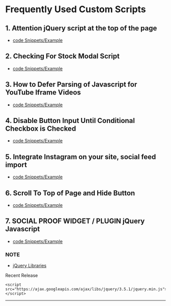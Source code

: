 # Frequently Used Custom Scripts 

## 1. Attention jQuery script at the top of the page 

- [code Snippets/Example](https://github.com/nickclaeboe/scratchOpz/blob/main/cutom-scripts/attentionTop.html.md)

## 2. Checking For Stock Modal Script

- [code Snippets/Example](https://github.com/nickclaeboe/scratchOpz/blob/main/cutom-scripts/checkingStock.html.md)

## 3. How to Defer Parsing of Javascript for YouTube Iframe Videos

- [code Snippets/Example](https://github.com/nickclaeboe/scratchOpz/blob/main/cutom-scripts/defer_youTube_iFrame.html.md)

## 4. Disable Button Input Until Conditional Checkbox is Checked

- [code Snippets/Example](https://github.com/nickclaeboe/scratchOpz/blob/main/cutom-scripts/disableButtonCheckbox.html.md)

## 5. Integrate Instagram on your site, social feed import

- [code Snippets/Example](https://github.com/nickclaeboe/scratchOpz/blob/main/cutom-scripts/instagramOnYourSite.html.md)

## 6. Scroll To Top of Page and Hide Button

- [code Snippets/Example](https://github.com/nickclaeboe/scratchOpz/blob/main/cutom-scripts/scrollToTopBtnHide.html.md)

## 7. SOCIAL PROOF WIDGET / PLUGIN jQuery Javascript

- [code Snippets/Example](https://github.com/nickclaeboe/scratchOpz/blob/main/cutom-scripts/socialProof.html.md)

### NOTE 
- [jQuery Libraries](https://developers.google.com/speed/libraries/devguide#jquery)

Recent Release
```
<script src="https://ajax.googleapis.com/ajax/libs/jquery/3.5.1/jquery.min.js"></script> 
```

-----------
```
```

```
```

```
```

